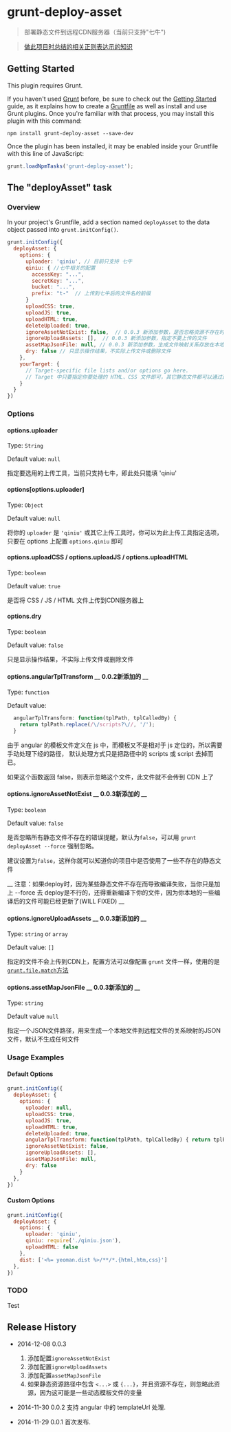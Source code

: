 # grunt-deploy-asset

> 部署静态文件到远程CDN服务器（当前只支持"七牛")

> [做此项目时总结的相关正则表达示的知识](regexp-help.md)

## Getting Started
This plugin requires Grunt.

If you haven't used [Grunt](http://gruntjs.com/) before, be sure to check out the [Getting Started](http://gruntjs.com/getting-started) guide, as it explains how to create a [Gruntfile](http://gruntjs.com/sample-gruntfile) as well as install and use Grunt plugins. Once you're familiar with that process, you may install this plugin with this command:

```shell
npm install grunt-deploy-asset --save-dev
```

Once the plugin has been installed, it may be enabled inside your Gruntfile with this line of JavaScript:

```js
grunt.loadNpmTasks('grunt-deploy-asset');
```

## The "deployAsset" task

### Overview
In your project's Gruntfile, add a section named `deployAsset` to the data object passed into `grunt.initConfig()`.

```js
grunt.initConfig({
  deployAsset: {
    options: {
      uploader: 'qiniu', // 目前只支持 七牛
      qiniu: { //七牛相关的配置
        accessKey: "...",
        secretKey: "...",
        bucket: "...",
        prefix: "t-"  // 上传到七牛后的文件名的前缀
      }
      uploadCSS: true,
      uploadJS: true,
      uploadHTML: true,
      deleteUploaded: true,
      ignoreAssetNotExist: false,  // 0.0.3 新添加参数，是否忽略资源不存在时的警告信息
      ignoreUploadAssets: [],  // 0.0.3 新添加参数，指定不要上传的文件
      assetMapJsonFile: null, // 0.0.3 新添加参数，生成文件映射关系存放在本地
      dry: false // 只显示操作结果，不实际上传文件或删除文件
    },
    yourTarget: {
      // Target-specific file lists and/or options go here.
      // Target 中只要指定你要处理的 HTML、CSS 文件即可，其它静态文件都可以通过这两类文件索引到，索引不到的不会上传，有索引，但文件不存在的会出 warning 提醒
    }
  }
})
```

### Options

#### options.uploader
Type: `String`

Default value: `null`

指定要选用的上传工具，当前只支持七牛，即此处只能填 'qiniu'

#### options[options.uploader]
Type: `Object`

Default value: `null`

将你的 `uploader` 是 `'qiniu'` 或其它上传工具时，你可以为此上传工具指定选项，只要在 options 上配置 `options.qiniu` 即可


#### options.uploadCSS / options.uploadJS / options.uploadHTML
Type: `boolean`

Default value: `true`

是否将 CSS / JS / HTML 文件上传到CDN服务器上

#### options.dry
Type: `boolean`

Default value: `false`

只是显示操作结果，不实际上传文件或删除文件

#### options.angularTplTransform __ 0.0.2新添加的 __
Type: `function`

Default value:
```js
  angularTplTransform: function(tplPath, tplCalledBy) {
    return tplPath.replace(/\/scripts?\//, '/');
  }
```

由于 angular 的模板文件定义在 js 中，而模板又不是相对于 js 定位的，所以需要手动处理下经的路径，
默认处理方式只是把路径中的 scripts 或 script 去掉而已。

如果这个函数返回 false，则表示忽略这个文件，此文件就不会传到 CDN 上了

#### options.ignoreAssetNotExist  __ 0.0.3新添加的 __
Type: `boolean`

Default value: `false`

是否忽略所有静态文件不存在的错误提醒，默认为`false`，可以用 `grunt deployAsset --force` 强制忽略。

建议设置为`false`，这样你就可以知道你的项目中是否使用了一些不存在的静态文件

__ 注意：如果deploy时，因为某些静态文件不存在而导致编译失败，当你只是加上 --force 去 deploy是不行的，还得重新编译下你的文件，因为你本地的一些编译后的文件可能已经更新了(WILL FIXED) __


#### options.ignoreUploadAssets __ 0.0.3新添加的 __
Type: `string` or `array`

Default value: `[]`

指定的文件不会上传到CDN上，配置方法可以像配置 `grunt` 文件一样，使用的是[`grunt.file.match`方法](http://gruntjs.com/api/grunt.file#grunt.file.match)


#### options.assetMapJsonFile __ 0.0.3新添加的 __
Type: `string`

Default value `null`

指定一个JSON文件路径，用来生成一个本地文件到远程文件的关系映射的JSON文件，默认不生成任何文件


### Usage Examples

#### Default Options

```js
grunt.initConfig({
  deployAsset: {
    options: {
      uploader: null,
      uploadCSS: true,
      uploadJS: true,
      uploadHTML: true,
      deleteUploaded: true,
      angularTplTransform: function(tplPath, tplCalledBy) { return tplPath.replace(/\/scripts?\//, '/'); },
      ignoreAssetNotExist: false,
      ignoreUploadAssets: [],
      assetMapJsonFile: null,
      dry: false
    }
  },
})
```

#### Custom Options

```js
grunt.initConfig({
  deployAsset: {
    options: {
      uploader: 'qiniu',
      qiniu: require('./qiniu.json'),
      uploadHTML: false
    },
    dist: ['<%= yeoman.dist %>/**/*.{html,htm,css}']
  },
})
```

### TODO

Test


## Release History

* 2014-12-08   0.0.3    
    1. 添加配置`ignoreAssetNotExist`
    2. 添加配置`ignoreUploadAssets`
    3. 添加配置`assetMapJsonFile`
    4. 如果静态资源路径中包含 `<...>` 或 `{...}`，并且资源不存在，则忽略此资源，因为这可能是一些动态模板文件的变量
    
* 2014-11-30   0.0.2    支持 angular 中的 templateUrl 处理.
* 2014-11-29   0.0.1    首次发布.

